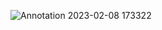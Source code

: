 
![Annotation 2023-02-08 173322](https://user-images.githubusercontent.com/116253518/217525281-ef07cc49-4a7c-4208-ba1f-442bb04820c7.jpg)
